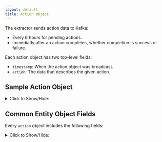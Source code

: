 ```yaml
---
layout: default
title: Action Object
---
```


The extractor sends action data to Kafka:
* Every 6 hours for pending actions.
* Immediatly after an action completes, whether completion is success or failure.

Each action object has 
two top-level fields:

* `timestamp`: When the action object was broadcast.
* `action`: The data that describes the given action.


## Sample Action Object
<details>
<summary>Click to Show/Hide:</summary>
{% include codeSamples/basicActionObject.html %}
</details>



## Common Entity Object Fields
Every `action` object includes the following fields:
<details>
<summary>Click to Show/Hide:</summary>
<ul>
<li><p><code>oid</code>: The action object identifier.</p></li>
<li><p><code>creationTime</code>: When {{ site.data.vars.Product_Short }} created the action.</p></li>
<li><p><code>type</code>: The action type. Can be one of:</p>
{% include genFiles/action_type.html %}
</li>
<li><p><code>state</code>: The state the action is in at the time the JASON object is created. Can be one of:</p></li>
{% include genFiles/action_state.html %}
<li><p><code>mode</code>: The mode for the action execution. Can be one of:</p>
<ul>
<li><p><code>AUTOMATIC</code></p></li>
<li><p><code>MANUAL</code></p></li>
<li><p><code>RECOMMEND</code></p></li>
</ul>
</li>
<li><p><code>category</code>: The category of action. Can be one of:</p>
{% include genFiles/action_category.html %}
</li>
<li><p><code>severity</code>: The severity of the action.  Can be one of:</p>
{% include genFiles/severity.html %}
</li>

<li><p><code>description</code>: The description that {{ site.data.vars.Product_Short }} generates for the action.</p></li>
<li><p><code>explanation</code>: The condition that the action is addressing.  For example, `Q2 VCPU Congestion`.</p></li>
<li><p><code>target</code>: The entity that the action operates on.</p></li>
<li><p><code>related</code>: An array of entities or groups that are related to the target entity.</p></li>
<li><p>Action Info: Information to describe the action. Depending on the type of action, can be one of:</p>
    <ul>
    <li><p><code>moveInfo</code></p></li>
    <li><p><code>resizeInfo</code></p></li>
    <li><p><code>deleteInfo</code></p></li>
    <li><p><code>buyRiInfo</code></p></li>
    </ul>
<p>For example, a <code>moveInfo</code> field describes the FROM and TO for the move:</p>
<pre>
    "moveInfo": {
      "from": {
        "oid": "73741823904848",
        "name": "hp-bl433.eng.vmturbo.com",
        "type": "PHYSICAL_MACHINE"
      },
      "to": {
        "oid": "73741823904864",
        "name": "hp-bl435.eng.vmturbo.com",
        "type": "PHYSICAL_MACHINE"
      }
    }
</pre>
</li>
</ul>

</details>




